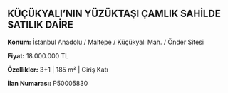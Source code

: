 ## KÜÇÜKYALI’NIN YÜZÜKTAŞI ÇAMLIK SAHİLDE SATILIK DAİRE

**Konum:** İstanbul Anadolu / Maltepe / Küçükyalı Mah. / Önder Sitesi

**Fiyat:** 18.000.000 TL

**Özellikler:** 3+1 | 185 m² | Giriş Katı

**İlan Numarası:** P50005830
